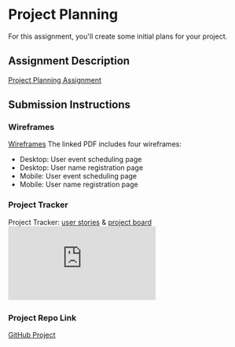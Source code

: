 # Project Planning
For this assignment, you'll create some initial plans for your project.

## Assignment Description
[Project Planning Assignment](https://education.launchcode.org/liftoff/modules/assignments/project-planning)

## Submission Instructions

### Wireframes
[Wireframes](https://github.com/techstyle99/liftoff-assignments/blob/master/P3-Project_Planning/VennTime-wireframes.pdf)
The linked PDF includes four wireframes: 
- Desktop: User event scheduling page
- Desktop: User name registration page
- Mobile: User event scheduling page
- Mobile: User name registration page

### Project Tracker
Project Tracker: [user stories](https://trello.com/b/3A0JuPRC/user-stories) & [project board](https://trello.com/b/YHBcnb23/venntime-project-board)
![](https://github.com/techstyle99/liftoff-assignments/blob/master/P3-Project_Planning/VennTime-userstories.pdf)

### Project Repo Link

[GitHub Project](https://github.com/MaxraySavage/VennTime)
